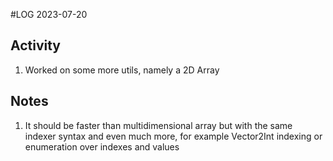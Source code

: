 #LOG
2023-07-20

## Activity
1. Worked on some more utils, namely a 2D Array

## Notes
1. It should be faster than multidimensional array but with the same indexer syntax and even much more, for example Vector2Int indexing or enumeration over indexes and values